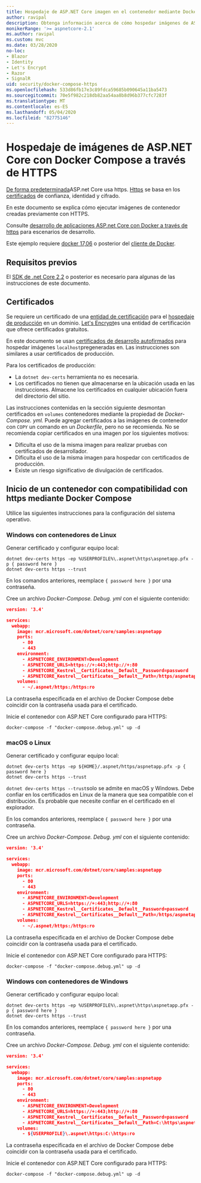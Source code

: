 ```yaml
---
title: Hospedaje de ASP.NET Core imagen en el contenedor mediante Docker Compose con HTTPS
author: ravipal
description: Obtenga información acerca de cómo hospedar imágenes de ASP.NET Core con Docker Compose a través de HTTPS
monikerRange: '>= aspnetcore-2.1'
ms.author: ravipal
ms.custom: mvc
ms.date: 03/28/2020
no-loc:
- Blazor
- Identity
- Let's Encrypt
- Razor
- SignalR
uid: security/docker-compose-https
ms.openlocfilehash: 533d86fb17e3c89fdca59685b090645a11ba5473
ms.sourcegitcommit: 70e5f982c218db82aa54aa8b8d96b377cfc7283f
ms.translationtype: MT
ms.contentlocale: es-ES
ms.lasthandoff: 05/04/2020
ms.locfileid: "82775146"
---
```

# <a name="hosting-aspnet-core-images-with-docker-compose-over-https"></a>Hospedaje de imágenes de ASP.NET Core con Docker Compose a través de HTTPS


[De forma predeterminada](/aspnet/core/security/enforcing-ssl)ASP.net Core usa https. [Https](https://en.wikipedia.org/wiki/HTTPS) se basa en los [certificados](https://en.wikipedia.org/wiki/Public_key_certificate) de confianza, identidad y cifrado.

En este documento se explica cómo ejecutar imágenes de contenedor creadas previamente con HTTPS.

Consulte [desarrollo de aplicaciones ASP.net Core con Docker a través de https](https://github.com/dotnet/dotnet-docker/blob/master/samples/run-aspnetcore-https-development.md) para escenarios de desarrollo.

Este ejemplo requiere [docker 17,06](https://docs.docker.com/release-notes/docker-ce) o posterior del [cliente de Docker](https://www.docker.com/products/docker).

## <a name="prerequisites"></a>Requisitos previos

El [SDK de .net Core 2,2](https://dotnet.microsoft.com/download) o posterior es necesario para algunas de las instrucciones de este documento.

## <a name="certificates"></a>Certificados

Se requiere un certificado de una [entidad de certificación](https://wikipedia.org/wiki/Certificate_authority) para el [hospedaje de producción](https://blogs.msdn.microsoft.com/webdev/2017/11/29/configuring-https-in-asp-net-core-across-different-platforms/) en un dominio. [Let's Encrypt](https://letsencrypt.org/)es una entidad de certificación que ofrece certificados gratuitos.

En este documento se usan [certificados de desarrollo autofirmados](https://wikipedia.org/wiki/Self-signed_certificate) para hospedar imágenes `localhost`pregeneradas en. Las instrucciones son similares a usar certificados de producción.

Para los certificados de producción:

* La `dotnet dev-certs` herramienta no es necesaria.
* Los certificados no tienen que almacenarse en la ubicación usada en las instrucciones. Almacene los certificados en cualquier ubicación fuera del directorio del sitio.

Las instrucciones contenidas en la sección siguiente desmontan certificados en `volumes` contenedores mediante la propiedad de *Docker-Compose. yml.* Puede agregar certificados a las imágenes de contenedor con `COPY` un comando en un *Dockerfile*, pero no se recomienda. No se recomienda copiar certificados en una imagen por los siguientes motivos:

* Dificulta el uso de la misma imagen para realizar pruebas con certificados de desarrollador.
* Dificulta el uso de la misma imagen para hospedar con certificados de producción.
* Existe un riesgo significativo de divulgación de certificados.

## <a name="starting-a-container-with-https-support-using-docker-compose"></a>Inicio de un contenedor con compatibilidad con https mediante Docker Compose

Utilice las siguientes instrucciones para la configuración del sistema operativo.

### <a name="windows-using-linux-containers"></a>Windows con contenedores de Linux

Generar certificado y configurar equipo local:

```dotnetcli
dotnet dev-certs https -ep %USERPROFILE%\.aspnet\https\aspnetapp.pfx -p { password here }
dotnet dev-certs https --trust
```

En los comandos anteriores, reemplace `{ password here }` por una contraseña.

Cree un archivo _Docker-Compose. Debug. yml_ con el siguiente contenido:

```json
version: '3.4'

services:
  webapp:
    image: mcr.microsoft.com/dotnet/core/samples:aspnetapp
    ports:
      - 80
      - 443
    environment:
      - ASPNETCORE_ENVIRONMENT=Development
      - ASPNETCORE_URLS=https://+:443;http://+:80
      - ASPNETCORE_Kestrel__Certificates__Default__Password=password
      - ASPNETCORE_Kestrel__Certificates__Default__Path=/https/aspnetapp.pfx
    volumes:
      - ~/.aspnet/https:/https:ro
```
La contraseña especificada en el archivo de Docker Compose debe coincidir con la contraseña usada para el certificado.

Inicie el contenedor con ASP.NET Core configurado para HTTPS:

```console
docker-compose -f "docker-compose.debug.yml" up -d
```

### <a name="macos-or-linux"></a>macOS o Linux

Generar certificado y configurar equipo local:

```dotnetcli
dotnet dev-certs https -ep ${HOME}/.aspnet/https/aspnetapp.pfx -p { password here }
dotnet dev-certs https --trust
```

`dotnet dev-certs https --trust`solo se admite en macOS y Windows. Debe confiar en los certificados en Linux de la manera que sea compatible con el distribución. Es probable que necesite confiar en el certificado en el explorador.

En los comandos anteriores, reemplace `{ password here }` por una contraseña.

Cree un archivo _Docker-Compose. Debug. yml_ con el siguiente contenido:

```json
version: '3.4'

services:
  webapp:
    image: mcr.microsoft.com/dotnet/core/samples:aspnetapp
    ports:
      - 80
      - 443
    environment:
      - ASPNETCORE_ENVIRONMENT=Development
      - ASPNETCORE_URLS=https://+:443;http://+:80
      - ASPNETCORE_Kestrel__Certificates__Default__Password=password
      - ASPNETCORE_Kestrel__Certificates__Default__Path=/https/aspnetapp.pfx
    volumes:
      - ~/.aspnet/https:/https:ro
```
La contraseña especificada en el archivo de Docker Compose debe coincidir con la contraseña usada para el certificado.

Inicie el contenedor con ASP.NET Core configurado para HTTPS:

```console
docker-compose -f "docker-compose.debug.yml" up -d
```

### <a name="windows-using-windows-containers"></a>Windows con contenedores de Windows

Generar certificado y configurar equipo local:

```dotnetcli
dotnet dev-certs https -ep %USERPROFILE%\.aspnet\https\aspnetapp.pfx -p { password here }
dotnet dev-certs https --trust
```

En los comandos anteriores, reemplace `{ password here }` por una contraseña.

Cree un archivo _Docker-Compose. Debug. yml_ con el siguiente contenido:

```json
version: '3.4'

services:
  webapp:
    image: mcr.microsoft.com/dotnet/core/samples:aspnetapp
    ports:
      - 80
      - 443
    environment:
      - ASPNETCORE_ENVIRONMENT=Development
      - ASPNETCORE_URLS=https://+:443;http://+:80
      - ASPNETCORE_Kestrel__Certificates__Default__Password=password
      - ASPNETCORE_Kestrel__Certificates__Default__Path=C:\https\aspnetapp.pfx
    volumes:
      - ${USERPROFILE}\.aspnet\https:C:\https:ro
```
La contraseña especificada en el archivo de Docker Compose debe coincidir con la contraseña usada para el certificado.

Inicie el contenedor con ASP.NET Core configurado para HTTPS:

```console
docker-compose -f "docker-compose.debug.yml" up -d
```
